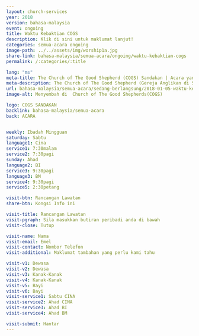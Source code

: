 ```yaml
---
layout: church-services
year: 2018
version: bahasa-malaysia
event: ongoing
title: Waktu Kebaktian COGS
description: Klik di sini untuk maklumat lanjut!
categories: semua-acara ongoing
image-path: ../../assets/img/worship1a.jpg
share-link: bahasa-malaysia/semua-acara/ongoing/waktu-kebaktian-cogs
permalink: /:categories/:title

lang: "ms"
meta-title: The Church of The Good Shepherd (COGS) Sandakan | Acara yang Sedang Berlangsung - Waktu Ibadah (COGS)
meta-description: The Church of The Good Shepherd (Gereja Anglikan di Sandakan) | Acara yang Sedang Berlangsung - Datang dan sertai mingguan kami berdasarkan masa dan bahasa
url: bahasa-malaysia/semua-acara/sedang-berlangsung/2018-01-05-waktu-kebaktian-cogs
image-alt: Menyembah di  Church of The Good Shepherds(COGS)

logo: COGS SANDAKAN
backlink: bahasa-malaysia/semua-acara
back: ACARA


weekly: Ibadah Mingguan
saturday: Sabtu
language1: Cina
service1: 7:30malam
service2: 7:30pagi
sunday: Ahad
language2: BI
service3: 9:30pagi
language3: BM
service4: 9:30pagi
service5: 2:30petang

visit-btn: Rancangan Lawatan
share-btn: Kongsi Info ini

visit-title: Rancangan Lawatan
visit-pgraph: Sila masukkan butiran peribadi anda di bawah
visit-close: Tutup

visit-name: Nama
visit-email: Emel
visit-contact: Nombor Telefon
visit-additional: Maklumat tambahan yang perlu kami tahu

visit-v1: Dewasa
visit-v2: Dewasa
visit-v3: Kanak-Kanak
visit-v4: Kanak-Kanak
visit-v5: Bayi
visit-v6: Bayi
visit-service1: Sabtu CINA
visit-service2: Ahad CINA
visit-service3: Ahad BI
visit-service4: Ahad BM

visit-submit: Hantar
---
```

